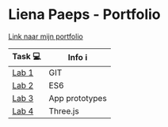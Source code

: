 # Liena Paeps - Portfolio 

[Link naar mijn portfolio](https://github.com/lienapaeps/DEV5-myportfolio)

| Task 💻    | Info ℹ         |
| ---------| ------------- |
| [Lab 1](https://github.com/lienapaeps/dev5-lab1) | GIT |
| [Lab 2](https://github.com/lienapaeps/DEV5-myportfolio/tree/main/dev5-lab2) | ES6 |
| [Lab 3](https://github.com/lienapaeps/DEV5-myportfolio/tree/main/dev5-lab3) | App prototypes |
| [Lab 4](https://github.com/lienapaeps/DEV5-myportfolio/tree/main/dev5-lab4) | Three.js |